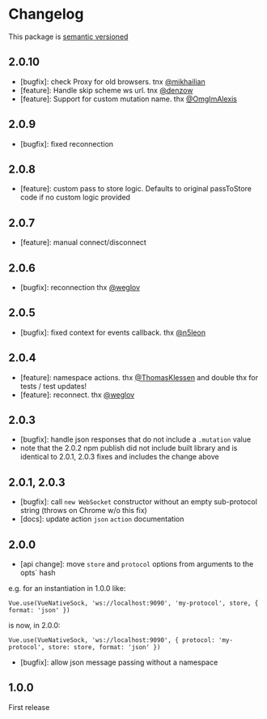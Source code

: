 # Changelog

This package is [semantic versioned](http://semver.org/)

## 2.0.10
- [bugfix]: check Proxy for old browsers. tnx [@mikhailian](https://github.com/mikhailian)
- [feature]: Handle skip scheme ws url. tnx [@denzow](https://github.com/denzow)
- [feature]: Support for custom mutation name. thx [@OmgImAlexis](https://github.com/OmgImAlexis)

## 2.0.9
- [bugfix]: fixed reconnection

## 2.0.8
- [feature]: custom pass to store logic. Defaults to original passToStore code if no custom logic provided

## 2.0.7
- [feature]: manual connect/disconnect

## 2.0.6

- [bugfix]: reconnection thx [@weglov](https://github.com/weglov)

## 2.0.5

- [bugfix]: fixed context for events callback. thx [@n5leon](https://github.com/n5leon)

## 2.0.4

- [feature]: namespace actions. thx [@ThomasKlessen](https://github.com/ThomasKlessen) and double thx for tests / test updates!
- [feature]: reconnect. thx [@weglov](https://github.com/weglov)

## 2.0.3

- [bugfix]: handle json responses that do not include a `.mutation` value
- note that the 2.0.2 npm publish did not include built library and is identical to 2.0.1, 2.0.3 fixes and includes the change above

## 2.0.1, 2.0.3

- [bugfix]: call `new WebSocket` constructor without an empty sub-protocol string (throws on Chrome w/o this fix)
- [docs]: update action `json` `action` documentation

## 2.0.0

- [api change]: move `store` and `protocol` options from arguments to the  opts` hash

e.g. for an instantiation in 1.0.0 like:

```
Vue.use(VueNativeSock, 'ws://localhost:9090', 'my-protocol', store, { format: 'json' })
```

is now, in 2.0.0:

```
Vue.use(VueNativeSock, 'ws://localhost:9090', { protocol: 'my-protocol', store: store, format: 'json' })
```

- [bugfix]: allow json message passing without a namespace

## 1.0.0

First release
